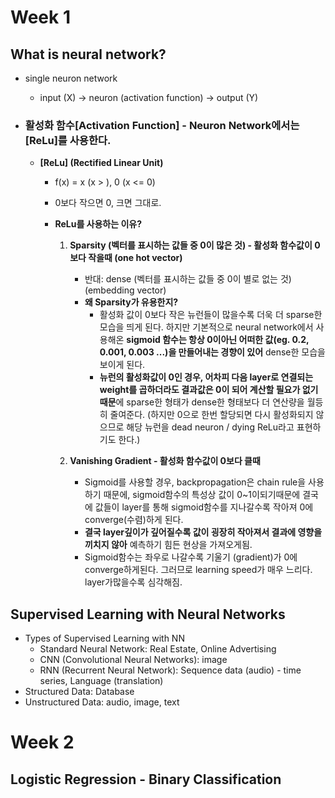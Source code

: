 # Week 1

## What is neural network?

- single neuron network

  - input (X) -> neuron (activation function) -> output (Y)

- ### 활성화 함수[Activation Function] - Neuron Network에서는 [ReLu]를 사용한다.

  - **[ReLu] (Rectified Linear Unit)**

    - f(x) = x (x > ), 0 (x <= 0)

    - 0보다 작으면 0, 크면 그대로.

    - **ReLu를 사용하는 이유?**

      1. **Sparsity (벡터를 표시하는 값들 중 0이 많은 것) - 활성화 함수값이 0보다 작을때 (one hot vector)**
         - 반대: dense (벡터를 표시하는 값들 중 0이 별로 없는 것) (embedding vector)
         - **왜 Sparsity가 유용한지?**
           - 활성화 값이 0보다 작은 뉴런들이 많을수록 더욱 더 sparse한 모습을 띄게 된다. 하지만 기본적으로 neural network에서 사용해온 **sigmoid 함수는 항상 0이아닌 어떠한 값(eg. 0.2, 0.001, 0.003 ...)을 만들어내는 경향이 있어** dense한 모습을 보이게 된다.
           - **뉴런의 활성화값이 0인 경우, 어차피 다음 layer로 연결되는 weight를 곱하더라도 결과값은 0이 되어 계산할 필요가 없기때문**에 sparse한 형태가 dense한 형태보다 더 연산량을 월등히 줄여준다. (하지만 0으로 한번 할당되면 다시 활성화되지 않으므로 해당 뉴런을 dead neuron / dying ReLu라고 표현하기도 한다.)

      2. **Vanishing Gradient - 활성화 함수값이 0보다 클때**
         - Sigmoid를 사용할 경우, backpropagation은 chain rule을 사용하기 때문에, sigmoid함수의 특성상 값이 0~1이되기때문에 결국에 값들이 layer를 통해 sigmoid함수를 지나갈수록 작아져 0에 converge(수렴)하게 된다.
         - **결국 layer깊이가 깊어질수록 값이 굉장히 작아져서 결과에 영향을 끼치지 않아** 예측하기 힘든 현상을 가져오게됨.
         - Sigmoid함수는 좌우로 나갈수록 기울기 (gradient)가 0에 converge하게된다. 그러므로 learning speed가 매우 느리다. layer가많을수록 심각해짐.

    

## Supervised Learning with Neural Networks

- Types of Supervised Learning with NN
  - Standard Neural Network: Real Estate, Online Advertising
  - CNN (Convolutional Neural Networks): image
  - RNN (Recurrent Neural Network): Sequence data (audio) - time series, Language (translation)
- Structured Data: Database
- Unstructured Data: audio, image, text

# Week 2

## Logistic Regression - Binary Classification

